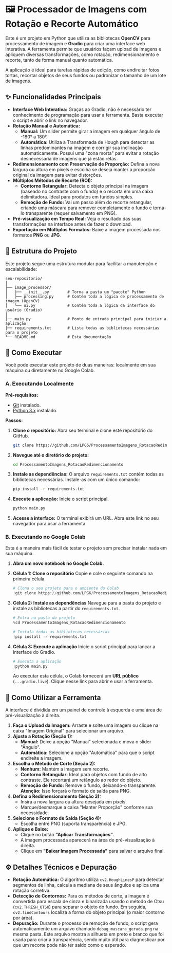 # 🖼️ Processador de Imagens com Rotação e Recorte Automático

Este é um projeto em Python que utiliza as bibliotecas **OpenCV** para processamento de imagem e **Gradio** para criar uma interface web interativa. A ferramenta permite que usuários façam upload de imagens e apliquem diversas transformações, como rotação, redimensionamento e recorte, tanto de forma manual quanto automática.

A aplicação é ideal para tarefas rápidas de edição, como endireitar fotos tortas, recortar objetos de seus fundos ou padronizar o tamanho de um lote de imagens.

## ✨ Funcionalidades Principais

*   **Interface Web Interativa:** Graças ao Gradio, não é necessário ter conhecimento de programação para usar a ferramenta. Basta executar o script e abrir o link no navegador.
*   **Rotação Manual e Automática:**
    *   **Manual:** Um slider permite girar a imagem em qualquer ângulo de -180° a 180°.
    *   **Automática:** Utiliza a Transformada de Hough para detectar as linhas predominantes na imagem e corrigir sua inclinação automaticamente. Possui uma "zona morta" para evitar a rotação desnecessária de imagens que já estão retas.
*   **Redimensionamento com Preservação de Proporção:** Defina a nova largura ou altura em pixels e escolha se deseja manter a proporção original da imagem para evitar distorções.
*   **Múltiplos Métodos de Recorte (ROI):**
    *   **Contorno Retangular:** Detecta o objeto principal na imagem (baseado no contraste com o fundo) e o recorta em uma caixa delimitadora. Ideal para produtos em fundos simples.
    *   **Remoção de Fundo:** Vai um passo além do recorte retangular, criando uma máscara para remover completamente o fundo e torná-lo transparente (requer salvamento em PNG).
*   **Pré-visualização em Tempo Real:** Veja o resultado das suas transformações na interface antes de fazer o download.
*   **Exportação em Múltiplos Formatos:** Baixe a imagem processada nos formatos **PNG** ou **JPG**.

## 📂 Estrutura do Projeto

Este projeto segue uma estrutura modular para facilitar a manutenção e escalabilidade:

```
seu-repositorio/
│
├── image_processor/
│   ├── __init__.py        # Torna a pasta um "pacote" Python
│   ├── processing.py      # Contém toda a lógica de processamento de imagem (OpenCV)
│   └── ui.py              # Contém toda a lógica da interface do usuário (Gradio)
│
├── main.py                # Ponto de entrada principal para iniciar a aplicação
├── requirements.txt       # Lista todas as bibliotecas necessárias para o projeto
└── README.md              # Esta documentação
```

## 🚀 Como Executar

Você pode executar este projeto de duas maneiras: localmente em sua máquina ou diretamente no Google Colab.

### A. Executando Localmente

**Pré-requisitos:**
*   [Git](https://git-scm.com/) instalado.
*   [Python 3.x](https://www.python.org/downloads/) instalado.

**Passos:**

1.  **Clone o repositório:**
    Abra seu terminal e clone este repositório do GitHub.
    ```bash
    git clone https://github.com/LPG6/ProcessamentoImagens_RotacaoRedimencionamento.git
    ```

2.  **Navegue até o diretório do projeto:**
    ```bash
    cd ProcessamentoImagens_RotacaoRedimencionamento
    ```

3.  **Instale as dependências:**
    O arquivo `requirements.txt` contém todas as bibliotecas necessárias. Instale-as com um único comando:
    ```bash
    pip install -r requirements.txt
    ```

4.  **Execute a aplicação:**
    Inicie o script principal.
    ```bash
    python main.py
    ```

5.  **Acesse a interface:**
    O terminal exibirá um URL. Abra este link no seu navegador para usar a ferramenta.

### B. Executando no Google Colab

Esta é a maneira mais fácil de testar o projeto sem precisar instalar nada em sua máquina.

1.  **Abra um novo notebook no Google Colab.**

2.  **Célula 1: Clone o repositório**
    Copie e cole o seguinte comando na primeira célula.
    ```python
    # Clona o seu projeto para o ambiente do Colab
    !git clone https://github.com/LPG6/ProcessamentoImagens_RotacaoRedimencionamento.git
    ```

3.  **Célula 2: Instale as dependências**
    Navegue para a pasta do projeto e instale as bibliotecas a partir do `requirements.txt`.
    ```python
    # Entra na pasta do projeto
    %cd ProcessamentoImagens_RotacaoRedimencionamento

    # Instala todas as bibliotecas necessárias
    !pip install -r requirements.txt
    ```

4.  **Célula 3: Execute a aplicação**
    Inicie o script principal para lançar a interface do Gradio.
    ```python
    # Executa a aplicação
    !python main.py
    ```
    Ao executar esta célula, o Colab fornecerá um **URL público** (`...gradio.live`). Clique nesse link para abrir e usar a ferramenta.

## 🔧 Como Utilizar a Ferramenta

A interface é dividida em um painel de controle à esquerda e uma área de pré-visualização à direita.

1.  **Faça o Upload da Imagem:** Arraste e solte uma imagem ou clique na caixa "Imagem Original" para selecionar um arquivo.
2.  **Ajuste a Rotação (Seção 1):**
    *   **Manual:** Deixe a opção "Manual" selecionada e mova o slider "Ângulo".
    *   **Automática:** Selecione a opção "Automática" para que o script endireite a imagem.
3.  **Escolha o Método de Corte (Seção 2):**
    *   **Nenhum:** Mantém a imagem sem recorte.
    *   **Contorno Retangular:** Ideal para objetos com fundo de alto contraste. Ele recortará um retângulo ao redor do objeto.
    *   **Remoção de Fundo:** Remove o fundo, deixando-o transparente. **Atenção:** Isso forçará o formato de saída para PNG.
4.  **Defina o Redimensionamento (Seção 3):**
    *   Insira a nova largura ou altura desejada em pixels.
    *   Marque/desmarque a caixa "Manter Proporção" conforme sua necessidade.
5.  **Selecione o Formato de Saída (Seção 4):**
    *   Escolha entre PNG (suporta transparência) e JPG.
6.  **Aplique e Baixe:**
    *   Clique no botão **"Aplicar Transformações"**.
    *   A imagem processada aparecerá na área de pré-visualização à direita.
    *   Clique em **"Baixar Imagem Processada"** para salvar o arquivo final.

## ⚙️ Detalhes Técnicos e Depuração

*   **Rotação Automática:** O algoritmo utiliza `cv2.HoughLinesP` para detectar segmentos de linha, calcula a mediana de seus ângulos e aplica uma rotação corretiva.
*   **Detecção de Contornos:** Para os métodos de corte, a imagem é convertida para escala de cinza e binarizada usando o método de Otsu (`cv2.THRESH_OTSU`) para separar o objeto do fundo. Em seguida, `cv2.findContours` localiza a forma do objeto principal (o maior contorno por área).
*   **Depuração:** Durante o processo de remoção de fundo, o script gera automaticamente um arquivo chamado `debug_mascara_gerada.png` na mesma pasta. Este arquivo mostra a silhueta em preto e branco que foi usada para criar a transparência, sendo muito útil para diagnosticar por que um recorte pode não ter saído como o esperado.
